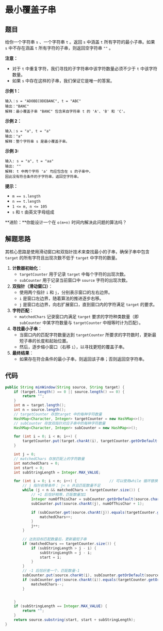 # 最小覆盖子串



## 题目

给你一个字符串 `s` 、一个字符串 `t` 。返回 `s` 中涵盖 `t` 所有字符的最小子串。如果 `s` 中不存在涵盖 `t` 所有字符的子串，则返回空字符串 `""` 。

**注意：**

- 对于 `t` 中重复字符，我们寻找的子字符串中该字符数量必须不少于 `t` 中该字符数量。
- 如果 `s` 中存在这样的子串，我们保证它是唯一的答案。

 

**示例 1：**

```
输入：s = "ADOBECODEBANC", t = "ABC"
输出："BANC"
解释：最小覆盖子串 "BANC" 包含来自字符串 t 的 'A'、'B' 和 'C'。
```

**示例 2：**

```
输入：s = "a", t = "a"
输出："a"
解释：整个字符串 s 是最小覆盖子串。
```

**示例 3:**

```
输入: s = "a", t = "aa"
输出: ""
解释: t 中两个字符 'a' 均应包含在 s 的子串中，
因此没有符合条件的子字符串，返回空字符串。
```

 

**提示：**

- `m == s.length`
- `n == t.length`
- `1 <= m, n <= 105`
- `s` 和 `t` 由英文字母组成

 

**进阶：**你能设计一个在 `o(m+n)` 时间内解决此问题的算法吗？

## 解题思路

其核心思路是使用滑动窗口和双指针技术来查找最小的子串，确保子串中包含 `target` 的所有字符且出现次数不低于 `target` 中字符的数量。

1. **计数器初始化**：
   - `targetCounter` 用于记录 `target` 中每个字符的出现次数。
   - `subCounter` 用于记录当前窗口中 `source` 字符的出现次数。
2. **双指针（滑动窗口）**：
   - 使用两个指针 `i` 和 `j`，分别表示窗口的左右边界。
   - `i` 是窗口左边界，随着算法的推进逐步右移。
   - `j` 是窗口右边界，向右扩展窗口，直到窗口内的字符满足 `target` 的要求。
3. **字符匹配**：
   - `matchedChars` 记录窗口内满足 `target` 要求的字符种类数量（即 `subCounter` 中某字符数量与 `targetCounter` 中相等时计为匹配）。
4. **寻找最小子串**：
   - 当窗口内的匹配字符数量达到 `targetCounter` 所要求的字符数时，更新最短子串的长度和起始位置。
   - 然后，逐步缩小窗口（右移 `i`），以寻找更短的覆盖子串。
5. **最终结果**：
   - 如果存在符合条件的最小子串，则返回该子串；否则返回空字符串。

## 代码

```java
public String minWindow(String source, String target) {
    if (target.length() == 0 || source.length() == 0) {
        return "";
    }
    int m = target.length();
    int n = source.length();
    // targetCounter 存放target 中的每种字符数量
    HashMap<Character, Integer> targetCounter = new HashMap<>();
    // subCounter 存放双指针对应子串中的每种字符数量
    HashMap<Character, Integer> subCounter = new HashMap<>();

    for (int i = 0; i < m; i++) {
        targetCounter.put(target.charAt(i), targetCounter.getOrDefault(target.charAt(i), 0) + 1);
    }

    int j = 0;
    // matchedChars 存放匹配上的字符数量
    int matchedChars = 0;
    int start = 0;
    int subStringLength = Integer.MAX_VALUE;

    for (int i = 0; i < n; i++) {               // 可以使用while 循环替换for循环
        // j 指针前移条件； j< n 并且匹配数量不足
        while (j < n && matchedChars < targetCounter.size()) {
            // +1 后恰好相等，匹配数量加1
            Integer numOfThisChar = subCounter.getOrDefault(source.charAt(j), 0);
            subCounter.put(source.charAt(j), numOfThisChar + 1);

            if (subCounter.get(source.charAt(j)).equals(targetCounter.get(source.charAt(j)))) {
                matchedChars++;
            }
            j++;
        }

        // 达到目标匹配数量后，更新最短子串
        if (matchedChars == targetCounter.size()) {
            if (subStringLength > j - i) {
                subStringLength = j - i;
                start = i;
            }
        }
        // -1 后恰好差一个，匹配数量-1
        subCounter.put(source.charAt(i), subCounter.getOrDefault(source.charAt(i), 0) - 1);
        if (subCounter.get(source.charAt(i)).equals(targetCounter.getOrDefault(source.charAt(i), 0) - 1)) {
            matchedChars--;
        }


    }
    if (subStringLength == Integer.MAX_VALUE) {
        return "";
    }
    return source.substring(start, start + subStringLength);
}
```

